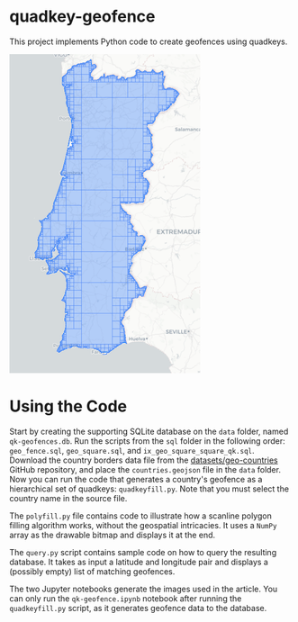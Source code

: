 # quadkey-geofence
This project implements Python code to create geofences using quadkeys.


![This picture displays the hierarchical square discretization of continetal Portugal.](/pictures/quadkey-pt.png )

# Using the Code
Start by creating the supporting SQLite database on the `data` folder, named
`qk-geofences.db`.
Run the scripts from the `sql` folder in the following order: `geo_fence.sql`, 
`geo_square.sql`, and `ix_geo_square_square_qk.sql`.
Download the country borders data file from the [datasets/geo-countries](https://github.com/datasets/geo-countries)
GitHub repository, and place the `countries.geojson` file in the `data` folder.
Now you can run the code that generates a country's geofence as a hierarchical
set of quadkeys: `quadkeyfill.py`.
Note that you must select the country name in the source file.

The `polyfill.py` file contains code to illustrate how a scanline polygon
filling algorithm works, without the geospatial intricacies.
It uses a `NumPy` array as the drawable bitmap and displays it at the end.

The `query.py` script contains sample code on how to query the resulting
database. It takes as input a latitude and longitude pair and displays
a (possibly empty) list of matching geofences.

The two Jupyter notebooks generate the images used in the article.
You can only run the `qk-geofence.ipynb` notebook after running the 
`quadkeyfill.py` script, as it generates geofence data to the database.